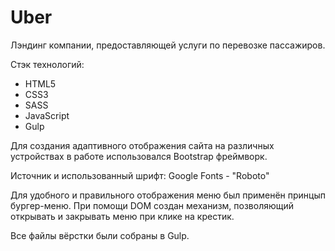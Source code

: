 # Uber

Лэндинг компании, предоставляющей услуги по перевозке пассажиров.

Стэк технологий:
- HTML5
- CSS3
- SASS
- JavaScript
- Gulp

Для создания адаптивного отображения сайта на различных устройствах в работе использовался Bootstrap фреймворк.

Источник и использованный шрифт: Google Fonts - "Roboto"

Для удобного и правильного отображения меню был применён принцып бургер-меню. При помощи DOM создан механизм, 
позволяющий открывать и закрывать меню при клике на крестик.

Все файлы вёрстки были собраны в Gulp.
